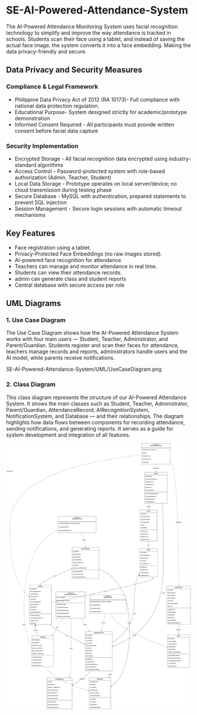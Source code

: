 # SE-AI-Powered-Attendance-System
The AI-Powered Attendance Monitoring System uses facial recognition technology to simplify and improve the way attendance is tracked in schools. Students scan their face using a tablet, and instead of saving the actual face image, the system converts it into a face embedding. Making the data privacy-friendly and secure.

## Data Privacy and Security Measures
### Compliance & Legal Framework
- Philippine Data Privacy Act of 2012 (RA 10173)- Full compliance with national data protection regulation.
- Educational Purpose- System designed strictly for academic/prototype demonstration
- Informed Consent Required - All participants must provide written consent before facial data capture

### Security Implementation
- Encrypted Storage - All facial recognition data encrypted using industry-standard algorithms
- Access Control - Password-protected system with role-based authorization (Admin, Teacher, Student)
- Local Data Storage - Prototype operates on local server/device; no cloud transmission during testing phase
- Secure Database - MySQL with authentication, prepared statements to prevent SQL injection
- Session Management - Secure login sessions with automatic timeout mechanisms

## Key Features
- Face registration using a tablet.
- Privacy-Protected Face Embeddings (no raw images stored).
- AI-powered face recognition for attendance.
- Teachers can manage and monitor attendance in real time.
- Students can view their attendance records.
- admin can generate class and student reports
- Central database with secure access per role

## UML Diagrams

### 1. Use Case Diagram
The Use Case Diagram shows how the AI-Powered Attendance System works with four main users — Student, Teacher, Administrator, and Parent/Guardian. Students register and scan their faces for attendance, teachers manage records and reports, administrators handle users and the AI model, while parents receive notifications.

SE-AI-Powered-Attendance-System/UML/UseCaseDiagram.png

### 2. Class Diagram
This class diagram represents the structure of our AI-Powered Attendance System.
It shows the main classes such as Student, Teacher, Administrator, Parent/Guardian, AttendanceRecord, AIRecognitionSystem, NotificationSystem, and Database — and their relationships. The diagram highlights how data flows between components for recording attendance, sending notifications, and generating reports. It serves as a guide for system development and integration of all features.

![SE-AI-Powered-Attendance-System/UML/\[SOFT ENG\] CLASS DIAGRAM.jpg](<UML/Updated Class Diagram.png>)